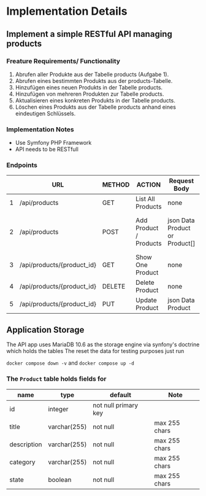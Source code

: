 # Implementation Details

## Implement a simple RESTful API managing products

### Freature Requirements/ Functionality
1. Abrufen aller Produkte aus der Tabelle products (Aufgabe 1).
2. Abrufen eines bestimmten Produkts aus der products-Tabelle.
3. Hinzufügen eines neuen Produkts in der Tabelle products.
4. Hinzufügen von mehreren Produkten zur Tabelle products.
5. Aktualisieren eines konkreten Produkts in der Tabelle products.
6. Löschen eines Produkts aus der Tabelle products anhand eines eindeutigen Schlüssels.

### Implementation Notes
- Use Symfony PHP Framework
- API needs to be RESTfull

### Endpoints
|   | URL                                     | METHOD | ACTION                 | Request Body                   | Response Body | Note                                     |
|---|-----------------------------------------|--------|------------------------|--------------------------------|---------------|------------------------------------------|
| 1 | /api/products                           | GET    | List All Products      | none                           | json Data     | ----                                     |
| 2 | /api/products                           | POST   | Add Product / Products | json Data Product or Product[] | json Data     | used for adding one or multiple products |
| 3 | /api/products/{product_id}              | GET    | Show One Product       | none                           | json Data     | ----                                     |
| 4 | /api/products/{product_id}              | DELETE | Delete Product         | none                           | json Data     | ----                                     |
| 5 | /api/products/{product_id}              | PUT    | Update Product         | json Data Product              | json Data     | ----                                     |

## Application Storage
The API app uses MariaDB 10.6 as the storage engine via synfony's doctrine which holds the tables
The reset the data for testing purposes just run 

``docker compose down -v`` and ``docker compose up -d``

### The ``Product`` table holds fields for

| name        | type          | default              | Note           |
|-------------|---------------|----------------------|----------------|
| id          | integer       | not null primary key |                |
| title       | varchar(255)  | not null             | max 255 chars  |
| description | varchar(255)  | not null             | max 255 chars  |
| category    | varchar(255)  | not null             | max 255 chars  |
| state       | boolean       | not null             | max 255 chars  |

